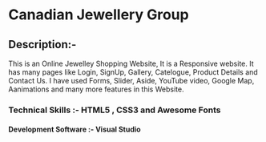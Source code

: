 # Canadian Jewellery Group

## Description:-  
This is an Online Jewelley Shopping Website, It is a Responsive website. 
It has many pages like Login, SignUp, Gallery, Catelogue, Product Details and Contact Us. 
I have used Forms, Slider, Aside, YouTube video, Google Map, Aanimations and many more features in this Website.

### Technical Skills :-    HTML5 , CSS3 and Awesome Fonts

#### Development Software :-   Visual Studio
